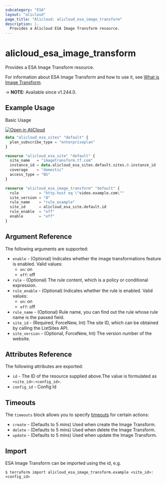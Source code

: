 ```yaml
---
subcategory: "ESA"
layout: "alicloud"
page_title: "Alicloud: alicloud_esa_image_transform"
description: |-
  Provides a Alicloud ESA Image Transform resource.
---
```


# alicloud_esa_image_transform

Provides a ESA Image Transform resource.



For information about ESA Image Transform and how to use it, see [What is Image Transform](https://next.api.alibabacloud.com/document/ESA/2024-09-10/CreateImageTransform).

-> **NOTE:** Available since v1.244.0.

## Example Usage

Basic Usage

<div style="display: block;margin-bottom: 40px;"><div class="oics-button" style="float: right;position: absolute;margin-bottom: 10px;">
  <a href="https://api.aliyun.com/terraform?resource=alicloud_esa_image_transform&exampleId=bf3e942c-98a6-5fa4-39a5-f000e7836177838fb5df&activeTab=example&spm=docs.r.esa_image_transform.0.bf3e942c98&intl_lang=EN_US" target="_blank">
    <img alt="Open in AliCloud" src="https://img.alicdn.com/imgextra/i1/O1CN01hjjqXv1uYUlY56FyX_!!6000000006049-55-tps-254-36.svg" style="max-height: 44px; max-width: 100%;">
  </a>
</div></div>

```terraform
data "alicloud_esa_sites" "default" {
  plan_subscribe_type = "enterpriseplan"
}

resource "alicloud_esa_site" "default" {
  site_name   = "imagetransform.tf.com"
  instance_id = data.alicloud_esa_sites.default.sites.0.instance_id
  coverage    = "domestic"
  access_type = "NS"
}

resource "alicloud_esa_image_transform" "default" {
  rule         = "http.host eq \"video.example.com\""
  site_version = "0"
  rule_name    = "rule_example"
  site_id      = alicloud_esa_site.default.id
  rule_enable  = "off"
  enable       = "off"
}
```

## Argument Reference

The following arguments are supported:
* `enable` - (Optional) Indicates whether the image transformations feature is enabled. Valid values:
  -   `on`: on
  -   `off`: off
* `rule` - (Optional) The rule content, which is a policy or conditional expression.
* `rule_enable` - (Optional) Indicates whether the rule is enabled. Valid values:
  -   `on`: on
  -   `off`: off
* `rule_name` - (Optional) Rule name, you can find out the rule whose rule name is the passed field.
* `site_id` - (Required, ForceNew, Int) The site ID, which can be obtained by calling the ListSites API.
* `site_version` - (Optional, ForceNew, Int) The version number of the website.

## Attributes Reference

The following attributes are exported:
* `id` - The ID of the resource supplied above.The value is formulated as `<site_id>:<config_id>`.
* `config_id` - Config Id

## Timeouts

The `timeouts` block allows you to specify [timeouts](https://www.terraform.io/docs/configuration-0-11/resources.html#timeouts) for certain actions:
* `create` - (Defaults to 5 mins) Used when create the Image Transform.
* `delete` - (Defaults to 5 mins) Used when delete the Image Transform.
* `update` - (Defaults to 5 mins) Used when update the Image Transform.

## Import

ESA Image Transform can be imported using the id, e.g.

```shell
$ terraform import alicloud_esa_image_transform.example <site_id>:<config_id>
```